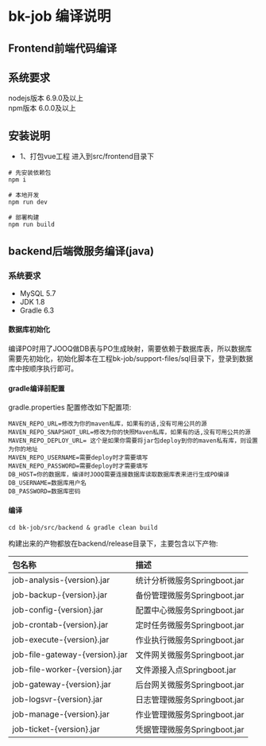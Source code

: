 # bk-job 编译说明
## Frontend前端代码编译

## 系统要求

nodejs版本 6.9.0及以上   
npm版本 6.0.0及以上

## 安装说明

- 1、打包vue工程
进入到src/frontend目录下
```
# 先安装依赖包
npm i
```

```
# 本地开发
npm run dev
```

```
# 部署构建
npm run build
```

## backend后端微服务编译(java)

### 系统要求

- MySQL 5.7
- JDK 1.8
- Gradle 6.3

#### 数据库初始化

编译PO时用了JOOQ做DB表与PO生成映射，需要依赖于数据库表，所以数据库需要先初始化，初始化脚本在工程bk-job/support-files/sql目录下，登录到数据库中按顺序执行即可。 

#### gradle编译前配置
gradle.properties 配置修改如下配置项:

  ```
  MAVEN_REPO_URL=修改为你的maven私库，如果有的话,没有可用公共的源
  MAVEN_REPO_SNAPSHOT_URL=修改为你的快照Maven私库，如果有的话,没有可用公共的源
  MAVEN_REPO_DEPLOY_URL= 这个是如果你需要将jar包deploy到你的maven私有库，则设置为你的地址
  MAVEN_REPO_USERNAME=需要deploy时才需要填写
  MAVEN_REPO_PASSWORD=需要deploy时才需要填写
  DB_HOST=你的数据库，编译时JOOQ需要连接数据库读取数据库表来进行生成PO编译
  DB_USERNAME=数据库用户名
  DB_PASSWORD=数据库密码
  ```

#### 编译

```shell
cd bk-job/src/backend & gradle clean build
```

构建出来的产物都放在backend/release目录下，主要包含以下产物: 

|包名称 | 描述 |
|:---- |:----|
job-analysis-{version}.jar | 统计分析微服务Springboot.jar 
job-backup-{version}.jar   | 备份管理微服务Springboot.jar  
job-config-{version}.jar   | 配置中心微服务Springboot.jar  
job-crontab-{version}.jar  | 定时任务微服务Springboot.jar  
job-execute-{version}.jar  | 作业执行微服务Springboot.jar  
job-file-gateway-{version}.jar | 文件网关微服务Springboot.jar  
job-file-worker-{version}.jar | 文件源接入点Springboot.jar  
job-gateway-{version}.jar | 后台网关微服务Springboot.jar  
job-logsvr-{version}.jar | 日志管理微服务Springboot.jar  
job-manage-{version}.jar | 作业管理微服务Springboot.jar  
job-ticket-{version}.jar | 凭据管理微服务Springboot.jar  
